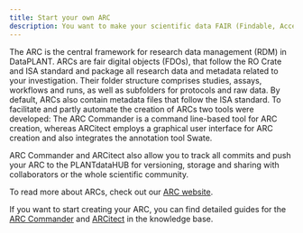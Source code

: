 ```yaml
---
title: Start your own ARC
description: You want to make your scientific data FAIR (Findable, Accessible, Interoperable, and Reusable)? Start now with our Annotated Research Context (ARC).
---
```


The ARC is the central framework for research data management (RDM) in DataPLANT.
ARCs are fair digital objects (FDOs), that follow the RO Crate and ISA standard and package all research data and metadata related to your investigation.
Their folder structure comprises studies, assays, workflows and runs, as well as subfolders for protocols and raw data.
By default, ARCs also contain metadata files that follow the ISA standard.
To facilitate and partly automate the creation of ARCs two tools were developed: The ARC Commander is a command line-based tool for ARC creation, whereas ARCitect employs a graphical user interface for ARC creation and also integrates the annotation tool Swate.

ARC Commander and ARCitect also allow you to track all commits and push your ARC to the PLANTdataHUB for versioning, storage and sharing with collaborators or the whole scientific community.

To read more about ARCs, check out our [ARC website](arc-rdm.org).

If you want to start creating your ARC, you can find detailed guides for the [ARC Commander](https://nfdi4plants.org/nfdi4plants.knowledgebase/docs/ArcCommanderManual/index.html) and [ARCitect](https://nfdi4plants.org/nfdi4plants.knowledgebase/docs/ARCitect-Manual/index.html) in the knowledge base.